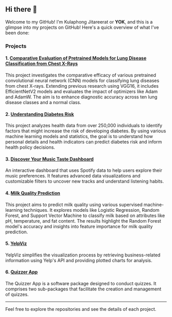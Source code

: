 ## Hi there 👋

Welcome to my GitHub! I'm Kulaphong Jitareerat or **YOK**, and this is a glimpse into my projects on GitHub! Here's a quick overview of what I've been done:

### Projects

#### 1. [Comparative Evaluation of Pretrained Models for Lung Disease Classification from Chest X-Rays](https://github.com/kulaphongj/cnn_lung_diseases?tab=readme-ov-file)
This project investigates the comparative efficacy of various pretrained convolutional neural network (CNN) models for classifying lung diseases from chest X-rays. Extending previous research using VGG16, it includes EfficientNetV2 models and evaluates the impact of optimizers like Adam and AdamW. The aim is to enhance diagnostic accuracy across ten lung disease classes and a normal class.

#### 2. [Understanding Diabetes Risk](https://github.com/kulaphongj/diabetes_prediction)
This project analyzes health data from over 250,000 individuals to identify factors that might increase the risk of developing diabetes. By using various machine learning models and statistics, the goal is to understand how personal details and health indicators can predict diabetes risk and inform health policy decisions.

#### 3. [Discover Your Music Taste Dashboard](https://github.com/kulaphongj/spotify_dashboard)
An interactive dashboard that uses Spotify data to help users explore their music preferences. It features advanced data visualizations and customizable filters to uncover new tracks and understand listening habits.

#### 4. [Milk Quality Prediction](https://github.com/kulaphongj/milk_quality_prediction)
This project aims to predict milk quality using various supervised machine-learning techniques. It explores models like Logistic Regression, Random Forest, and Support Vector Machine to classify milk based on attributes like pH, temperature, and fat content. The results highlight the Random Forest model's accuracy and insights into feature importance for milk quality prediction.

#### 5. [YelpViz](https://github.com/kulaphongj/yelp_api_wrapper)
YelpViz simplifies the visualization process by retrieving business-related information using Yelp's API and providing plotted charts for analysis.

#### 6. [Quizzer App](https://github.com/kulaphongj/Quizzer)
The Quizzer App is a software package designed to conduct quizzes. It comprises two sub-packages that facilitate the creation and management of quizzes.

---

Feel free to explore the repositories and see the details of each project.
